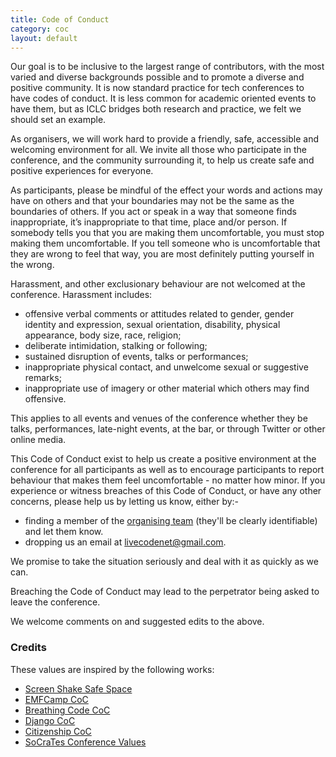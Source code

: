 ```yaml
---
title: Code of Conduct
category: coc
layout: default
---
```


Our goal is to be inclusive to the largest range of contributors, with the most varied and diverse backgrounds possible and to promote a diverse and positive community. It is now standard practice for tech conferences to have codes of conduct. It is less common for academic oriented events to have them, but as ICLC bridges both research and practice, we felt we should set an example.

As organisers, we will work hard to provide a friendly, safe, accessible and welcoming environment for all. We invite all those who participate in the conference, and the community surrounding it, to help us create safe and positive experiences for everyone.

As participants, please be mindful of the effect your words and actions may have on others and that your boundaries may not be the same as the boundaries of others. If you act or speak in a way that someone finds inappropriate, it’s inappropriate to that time, place and/or person. If somebody tells you that you are making them uncomfortable, you must stop making them uncomfortable. If you tell someone who is uncomfortable that they are wrong to feel that way, you are most definitely putting yourself in the wrong.

Harassment, and other exclusionary behaviour are not welcomed at the conference. Harassment includes:

* offensive verbal comments or attitudes related to gender, gender identity and expression, sexual orientation, disability, physical appearance, body size, race, religion;
* deliberate intimidation, stalking or following;
* sustained disruption of events, talks or performances;
* inappropriate physical contact, and unwelcome sexual or suggestive remarks;
* inappropriate use of imagery or other material which others may find offensive.

This applies to all events and venues of the conference whether they be talks, performances, late-night events, at the bar, or through Twitter or other online media.

This Code of Conduct exist to help us create a positive environment at the conference for all participants as well as to encourage participants to report behaviour that makes them feel uncomfortable - no matter how minor. If you experience or witness breaches of this Code of Conduct, or have any other concerns, please help us by letting us know, either by:-

* finding a member of the [organising team](/team.html) (they'll be clearly identifiable) and let them know.
* dropping us an email at [livecodenet@gmail.com](mailto:livecodenet@gmail.com).

We promise to take the situation seriously and deal with it as quickly as we can.

Breaching the Code of Conduct may lead to the perpetrator being asked to leave the conference.

We welcome comments on and suggested edits to the above.

### Credits

These values are inspired by the following works:

* [Screen Shake Safe Space](http://screenshake.be/)
* [EMFCamp CoC](https://www.emfcamp.org/code-of-conduct)
* [Breathing Code CoC](http://breathing-code.de/codeofconduct.html)
* [Django CoC](https://www.djangoproject.com/conduct/)
* [Citizenship CoC](http://citizencodeofconduct.org/)
* [SoCraTes Conference Values](http://www.socrates-conference.de/values.html)
